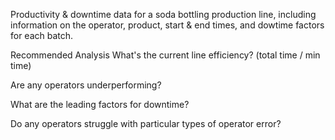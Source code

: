 Productivity & downtime data for a soda bottling production line, including information on the operator, product, start & end times, and dowtime factors for each batch.

Recommended Analysis
What's the current line efficiency? (total time / min time)

Are any operators underperforming?

What are the leading factors for downtime?

Do any operators struggle with particular types of operator error?
